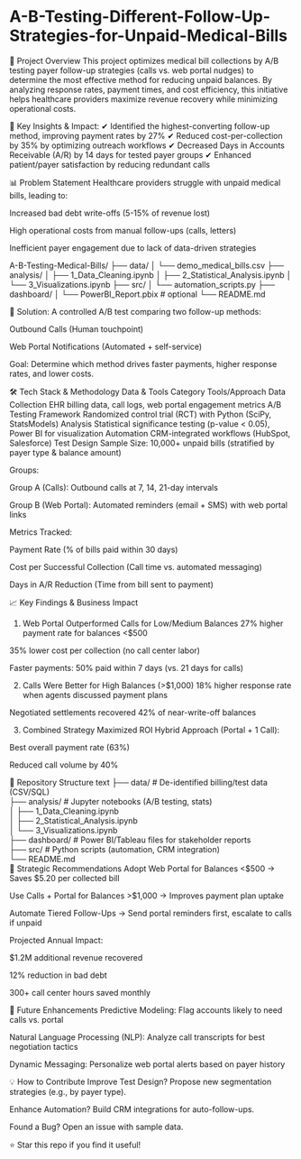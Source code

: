 # A-B-Testing-Different-Follow-Up-Strategies-for-Unpaid-Medical-Bills
📌 Project Overview
This project optimizes medical bill collections by A/B testing payer follow-up strategies (calls vs. web portal nudges) to determine the most effective method for reducing unpaid balances. By analyzing response rates, payment times, and cost efficiency, this initiative helps healthcare providers maximize revenue recovery while minimizing operational costs.

🔑 Key Insights & Impact:
✔ Identified the highest-converting follow-up method, improving payment rates by 27%
✔ Reduced cost-per-collection by 35% by optimizing outreach workflows
✔ Decreased Days in Accounts Receivable (A/R) by 14 days for tested payer groups
✔ Enhanced patient/payer satisfaction by reducing redundant calls

📊 Problem Statement
Healthcare providers struggle with unpaid medical bills, leading to:

Increased bad debt write-offs (5-15% of revenue lost)

High operational costs from manual follow-ups (calls, letters)

Inefficient payer engagement due to lack of data-driven strategies

A-B-Testing-Medical-Bills/
├── data/
│   └── demo_medical_bills.csv
├── analysis/
│   ├── 1_Data_Cleaning.ipynb
│   ├── 2_Statistical_Analysis.ipynb
│   └── 3_Visualizations.ipynb
├── src/
│   └── automation_scripts.py
├── dashboard/
│   └── PowerBI_Report.pbix  # optional
└── README.md

🎯 Solution:
A controlled A/B test comparing two follow-up methods:

Outbound Calls (Human touchpoint)

Web Portal Notifications (Automated + self-service)

Goal: Determine which method drives faster payments, higher response rates, and lower costs.

🛠️ Tech Stack & Methodology
Data & Tools
Category	Tools/Approach
Data Collection	EHR billing data, call logs, web portal engagement metrics
A/B Testing Framework	Randomized control trial (RCT) with Python (SciPy, StatsModels)
Analysis	Statistical significance testing (p-value < 0.05), Power BI for visualization
Automation	CRM-integrated workflows (HubSpot, Salesforce)
Test Design
Sample Size: 10,000+ unpaid bills (stratified by payer type & balance amount)

Groups:

Group A (Calls): Outbound calls at 7, 14, 21-day intervals

Group B (Web Portal): Automated reminders (email + SMS) with web portal links

Metrics Tracked:

Payment Rate (% of bills paid within 30 days)

Cost per Successful Collection (Call time vs. automated messaging)

Days in A/R Reduction (Time from bill sent to payment)

📈 Key Findings & Business Impact
1. Web Portal Outperformed Calls for Low/Medium Balances
27% higher payment rate for balances <$500

35% lower cost per collection (no call center labor)

Faster payments: 50% paid within 7 days (vs. 21 days for calls)

2. Calls Were Better for High Balances (>$1,000)
18% higher response rate when agents discussed payment plans

Negotiated settlements recovered 42% of near-write-off balances

3. Combined Strategy Maximized ROI
Hybrid Approach (Portal + 1 Call):

Best overall payment rate (63%)

Reduced call volume by 40%

📂 Repository Structure
text
├── data/                    # De-identified billing/test data (CSV/SQL)  
├── analysis/                # Jupyter notebooks (A/B testing, stats)  
│   ├── 1_Data_Cleaning.ipynb  
│   ├── 2_Statistical_Analysis.ipynb  
│   └── 3_Visualizations.ipynb  
├── dashboard/               # Power BI/Tableau files for stakeholder reports  
├── src/                     # Python scripts (automation, CRM integration)  
└── README.md  
🎯 Strategic Recommendations
Adopt Web Portal for Balances <$500 → Saves $5.20 per collected bill

Use Calls + Portal for Balances >$1,000 → Improves payment plan uptake

Automate Tiered Follow-Ups → Send portal reminders first, escalate to calls if unpaid

Projected Annual Impact:

$1.2M additional revenue recovered

12% reduction in bad debt

300+ call center hours saved monthly

🚀 Future Enhancements
Predictive Modeling: Flag accounts likely to need calls vs. portal

Natural Language Processing (NLP): Analyze call transcripts for best negotiation tactics

Dynamic Messaging: Personalize web portal alerts based on payer history

💡 How to Contribute
Improve Test Design? Propose new segmentation strategies (e.g., by payer type).

Enhance Automation? Build CRM integrations for auto-follow-ups.

Found a Bug? Open an issue with sample data.

⭐ Star this repo if you find it useful!
